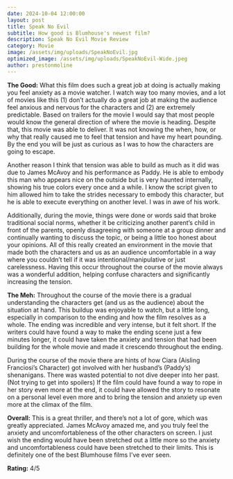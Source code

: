 ```yaml
---
date: 2024-10-04 12:00:00
layout: post
title: Speak No Evil
subtitle: How good is Blumhouse's newest film?
description: Speak No Evil Movie Review
category: Movie
image: /assets/img/uploads/SpeakNoEvil.jpg
optimized_image: /assets/img/uploads/SpeakNoEvil-Wide.jpeg
author: prestonmoline
---
```


**The Good:**
What this film does such a great job at doing is actually making you feel anxiety as a movie watcher. I watch way too many movies, and a lot of movies like this (1) don’t actually do a great job at making the audience feel anxious and nervous for the characters and (2) are extremely predictable. Based on trailers for the movie I would say that most people would know the general direction of where the movie is heading. Despite that, this movie was able to deliver. It was not knowing the when, how, or why that really caused me to feel that tension and have my heart pounding. By the end you will be just as curious as I was to how the characters are going to escape.

Another reason I think that tension was able to build as much as it did was due to James McAvoy and his performance as Paddy. He is able to embody this man who appears nice on the outside but is very haunted internally, showing his true colors every once and a while. I know the script given to him allowed him to take the strides necessary to embody this character, but he is able to execute everything on another level. I was in awe of his work.

Additionally, during the movie, things were done or words said that broke traditional social norms, whether it be criticizing another parent’s child in front of the parents, openly disagreeing with someone at a group dinner and continually wanting to discuss the topic, or being a little too honest about your opinions. All of this really created an environment in the movie that made both the characters and us as an audience uncomfortable in a way where you couldn’t tell if it was intentional/manipulative or just carelessness. Having this occur throughout the course of the movie always was a wonderful addition, helping confuse characters and significantly increasing the tension. 


**The Meh:**
Throughout the course of the movie there is a gradual understanding the characters get (and us as the audience) about the situation at hand. This buildup was enjoyable to watch, but a little long, especially in comparison to the ending and how the film resolves as a whole. The ending was incredible and very intense, but it felt short. If the writers could have found a way to make the ending scene just a few minutes longer, it could have taken the anxiety and tension that had been building for the whole movie and made it crescendo throughout the ending.

During the course of the movie there are hints of how Ciara (Aisling Franciosi’s Character) got involved with her husband’s (Paddy’s) shenanigans. There was wasted potential to not dive deeper into her past. (Not trying to get into spoilers) If the film could have found a way to rope in her story even more at the end, it could have allowed the story to resonate on a personal level even more and to bring the tension and anxiety up even more at the climax of the film.


**Overall:**
This is a great thriller, and there’s not a lot of gore, which was greatly appreciated. James McAvoy amazed me, and you truly feel the anxiety and uncomfortableness of the other characters on screen. I just wish the ending would have been stretched out a little more so the anxiety and uncomfortableness could have been stretched to their limits. This is definitely one of the best Blumhouse films I’ve ever seen.


**Rating:**
4/5
